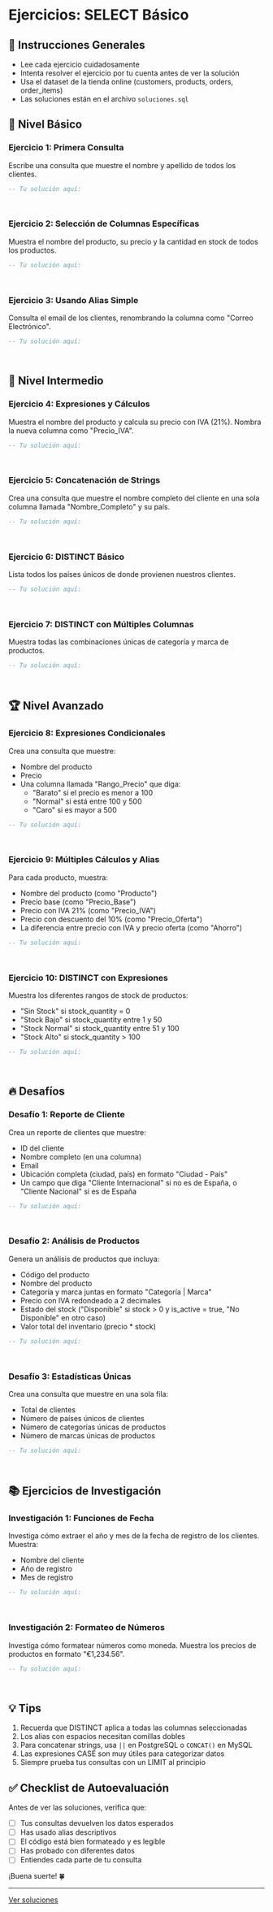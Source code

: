 # Ejercicios: SELECT Básico

## 📝 Instrucciones Generales

- Lee cada ejercicio cuidadosamente
- Intenta resolver el ejercicio por tu cuenta antes de ver la solución
- Usa el dataset de la tienda online (customers, products, orders, order_items)
- Las soluciones están en el archivo `soluciones.sql`

## 🎯 Nivel Básico

### Ejercicio 1: Primera Consulta
Escribe una consulta que muestre el nombre y apellido de todos los clientes.

```sql
-- Tu solución aquí:




```

### Ejercicio 2: Selección de Columnas Específicas
Muestra el nombre del producto, su precio y la cantidad en stock de todos los productos.

```sql
-- Tu solución aquí:




```

### Ejercicio 3: Usando Alias Simple
Consulta el email de los clientes, renombrando la columna como "Correo Electrónico".

```sql
-- Tu solución aquí:




```

## 🚀 Nivel Intermedio

### Ejercicio 4: Expresiones y Cálculos
Muestra el nombre del producto y calcula su precio con IVA (21%). Nombra la nueva columna como "Precio_IVA".

```sql
-- Tu solución aquí:




```

### Ejercicio 5: Concatenación de Strings
Crea una consulta que muestre el nombre completo del cliente en una sola columna llamada "Nombre_Completo" y su país.

```sql
-- Tu solución aquí:




```

### Ejercicio 6: DISTINCT Básico
Lista todos los países únicos de donde provienen nuestros clientes.

```sql
-- Tu solución aquí:




```

### Ejercicio 7: DISTINCT con Múltiples Columnas
Muestra todas las combinaciones únicas de categoría y marca de productos.

```sql
-- Tu solución aquí:




```

## 🏆 Nivel Avanzado

### Ejercicio 8: Expresiones Condicionales
Crea una consulta que muestre:
- Nombre del producto
- Precio
- Una columna llamada "Rango_Precio" que diga:
  - "Barato" si el precio es menor a 100
  - "Normal" si está entre 100 y 500
  - "Caro" si es mayor a 500

```sql
-- Tu solución aquí:




```

### Ejercicio 9: Múltiples Cálculos y Alias
Para cada producto, muestra:
- Nombre del producto (como "Producto")
- Precio base (como "Precio_Base")
- Precio con IVA 21% (como "Precio_IVA")
- Precio con descuento del 10% (como "Precio_Oferta")
- La diferencia entre precio con IVA y precio oferta (como "Ahorro")

```sql
-- Tu solución aquí:




```

### Ejercicio 10: DISTINCT con Expresiones
Muestra los diferentes rangos de stock de productos:
- "Sin Stock" si stock_quantity = 0
- "Stock Bajo" si stock_quantity entre 1 y 50
- "Stock Normal" si stock_quantity entre 51 y 100
- "Stock Alto" si stock_quantity > 100

```sql
-- Tu solución aquí:




```

## 🔥 Desafíos

### Desafío 1: Reporte de Cliente
Crea un reporte de clientes que muestre:
- ID del cliente
- Nombre completo (en una columna)
- Email
- Ubicación completa (ciudad, país) en formato "Ciudad - País"
- Un campo que diga "Cliente Internacional" si no es de España, o "Cliente Nacional" si es de España

```sql
-- Tu solución aquí:




```

### Desafío 2: Análisis de Productos
Genera un análisis de productos que incluya:
- Código del producto
- Nombre del producto
- Categoría y marca juntas en formato "Categoría | Marca"
- Precio con IVA redondeado a 2 decimales
- Estado del stock ("Disponible" si stock > 0 y is_active = true, "No Disponible" en otro caso)
- Valor total del inventario (precio * stock)

```sql
-- Tu solución aquí:




```

### Desafío 3: Estadísticas Únicas
Crea una consulta que muestre en una sola fila:
- Total de clientes
- Número de países únicos de clientes
- Número de categorías únicas de productos
- Número de marcas únicas de productos

```sql
-- Tu solución aquí:




```

## 📚 Ejercicios de Investigación

### Investigación 1: Funciones de Fecha
Investiga cómo extraer el año y mes de la fecha de registro de los clientes. Muestra:
- Nombre del cliente
- Año de registro
- Mes de registro

```sql
-- Tu solución aquí:




```

### Investigación 2: Formateo de Números
Investiga cómo formatear números como moneda. Muestra los precios de productos en formato "€1,234.56".

```sql
-- Tu solución aquí:




```

## 💡 Tips

1. Recuerda que DISTINCT aplica a todas las columnas seleccionadas
2. Los alias con espacios necesitan comillas dobles
3. Para concatenar strings, usa `||` en PostgreSQL o `CONCAT()` en MySQL
4. Las expresiones CASE son muy útiles para categorizar datos
5. Siempre prueba tus consultas con un LIMIT al principio

## ✅ Checklist de Autoevaluación

Antes de ver las soluciones, verifica que:

- [ ] Tus consultas devuelven los datos esperados
- [ ] Has usado alias descriptivos
- [ ] El código está bien formateado y es legible
- [ ] Has probado con diferentes datos
- [ ] Entiendes cada parte de tu consulta

¡Buena suerte! 🍀

---

[Ver soluciones](./soluciones.sql)